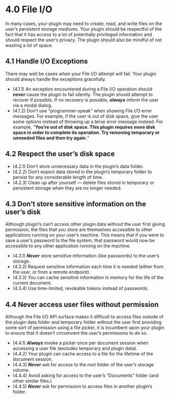 
# 4.0 File I/O

In many cases, your plugin may need to create, read, and write files on the user’s persistent storage mediums. Your plugin should be respectful of the fact that it has access to a lot of potentially privileged information and should respect the user’s privacy. The plugin should also be mindful of not wasting a lot of space.


## 4.1 Handle I/O Exceptions

There may well be cases when your File I/O attempt will fail. Your plugin should always handle the exceptions gracefully.


- (4.1.1) An exception encountered during a File I/O operation should ***never*** cause the plugin to fail silently. The plugin should attempt to recover if possible. If no recovery is possible, ***always*** inform the user via a modal dialog.
- (4.1.2) Don’t use “programmer-speak” when showing File I/O error messages. For example, if the user is out of disk space, give the user some options instead of throwing up a terse error message instead. For example, “**You’re out of disk space. This plugin requires more disk space in order to complete its operation. Try removing temporary or unneeded files and then try again.**”


## 4.2 Respect the user’s disk space


- (4.2.1) Don’t store unnecessary data in the plugin’s data folder.
- (4.2.2) Don’t expect data stored in the plugin’s temporary folder to persist for any considerable length of time.
- (4.2.3) Clean up after yourself — delete files stored in temporary or persistent storage when they are no longer needed.


## 4.3 Don’t store sensitive information on the user’s disk

Although plugin’s can’t access other plugin data without the user first giving permission, the files that you store are themselves accessible to other applications running on your user’s machine. This means that if you were to save a user’s password to the file system, that password would now be accessible to any other application running on the machine.


- (4.3.1) ***Never*** store sensitive information (like passwords) to the user’s storage.
- (4.3.2) Request sensitive information each time it is needed (either from the user, or from a remote endpoint).
- (4.3.3) You can cache sensitive information in memory for the life of the current document.
- (4.3.4) Use time-limited, revokable tokens instead of passwords.


## 4.4 Never access user files without permission

Although the File I/O API surface makes it difficult to access files outside of the plugin data folder and temporary folder without the user first providing some sort of permission using a file picker, it is incumbent upon your plugin to ensure that it doesn’t circumvent the user’s permissions to do so.


- (4.4.1) ***Always*** invoke a picker once per document session when accessing a user file (excludes temporary and plugin data).
- (4.4.2) Your plugin can cache access to a file for the lifetime of the document session.
- (4.4.3) ***Never*** ask for access to the root folder of the user’s storage volume.
- (4.4.4) Avoid asking for access to the user’s “Documents” folder (and other similar files.)
- (4.4.5) ***Never*** ask for permission to access files in another plugin’s folder.